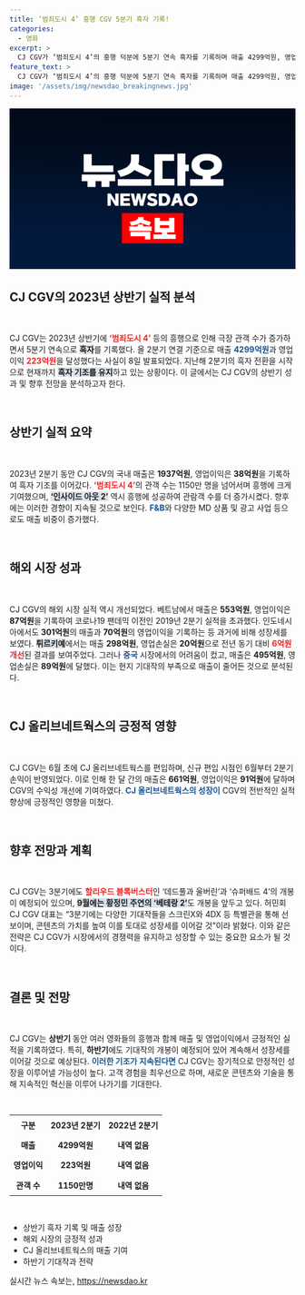 ```yaml
---
title: ‘범죄도시 4’ 흥행 CGV 5분기 흑자 기록!
categories:
  - 영화
excerpt: >
  CJ CGV가 ‘범죄도시 4’의 흥행 덕분에 5분기 연속 흑자를 기록하며 매출 4299억원, 영업이익 223억원을 달성! 글로벌 시장 회복세와 함께 3분기에도 다양한 기대작들이 기다리고 있습니다. 영화 팬이라면 놓칠 수 없는 기회!
feature_text: >
  CJ CGV가 ‘범죄도시 4’의 흥행 덕분에 5분기 연속 흑자를 기록하며 매출 4299억원, 영업이익 223억원을 달성! 글로벌 시장 회복세와 함께 3분기에도 다양한 기대작들이 기다리고 있습니다. 영화 팬이라면 놓칠 수 없는 기회!
image: '/assets/img/newsdao_breakingnews.jpg'
---
```


<p><img src="/assets/img/newsdao_breakingnews.jpg" alt="koreaapp 속보" /></p>

<h2 data-ke-size="size26">CJ CGV의 2023년 상반기 실적 분석</h2>

<p data-ke-size="size16">&nbsp;</p>

<p>CJ CGV는 2023년 상반기에 <b><span style="color: #ee2323;">‘범죄도시 4’</span></b> 등의 흥행으로 인해 극장 관객 수가 증가하면서 5분기 연속으로 <b><span style="background-color: #21538527;">흑자</span></b>를 기록했다. 올 2분기 연결 기준으로 매출 <b><span style="color: #1a5490;">4299억원</span></b>과 영업이익 <b><span style="color: #ee2323;">223억원</span></b>을 달성했다는 사실이 8일 발표되었다. 지난해 2분기의 흑자 전환을 시작으로 현재까지 <b><span style="background-color: #21538527;">흑자 기조를 유지</span></b>하고 있는 상황이다. 이 글에서는 CJ CGV의 상반기 성과 및 향후 전망을 분석하고자 한다.</p></p>

<p data-ke-size="size16">&nbsp;</p>

<h2 data-ke-size="size26">상반기 실적 요약</h2>

<p data-ke-size="size16">&nbsp;</p>

<p>2023년 2분기 동안 CJ CGV의 국내 매출은 <b>1937억원</b>, 영업이익은 <b>38억원</b>을 기록하여 흑자 기조를 이어갔다. <b><span style="color: #ee2323;">‘범죄도시 4’</span></b>의 관객 수는 1150만 명을 넘어서며 흥행에 크게 기여했으며, <b><span style="background-color: #21538527;">‘인사이드 아웃 2’</span></b> 역시 흥행에 성공하여 관람객 수를 더 증가시켰다. 향후에는 이러한 경향이 지속될 것으로 보인다. <b><span style="color: #1a5490;">F&amp;B</span></b>와 다양한 MD 상품 및 광고 사업 등으로도 매출 비중이 증가했다. </p>

<p data-ke-size="size16">&nbsp;</p>

<h2 data-ke-size="size26">해외 시장 성과</h2>

<p data-ke-size="size16">&nbsp;</p>

<p>CJ CGV의 해외 시장 실적 역시 개선되었다. 베트남에서 매출은 <b>553억원</b>, 영업이익은 <b>87억원</b>을 기록하여 코로나19 팬데믹 이전인 2019년 2분기 실적을 초과했다. 인도네시아에서도 <b>301억원</b>의 매출과 <b>70억원</b>의 영업이익을 기록하는 등 과거에 비해 성장세를 보였다. <b><span style="background-color: #21538527;">튀르키예</span></b>에서는 매출 <b>298억원</b>, 영업손실은 <b>20억원</b>으로 전년 동기 대비 <b><span style="color: #ee2323;">6억원 개선</span></b>된 결과를 보여주었다. 그러나 <b><span style="color: #1a5490;">중국</span></b> 시장에서의 어려움이 컸고, 매출은 <b>495억원</b>, 영업손실은 <b>89억원</b>에 달했다. 이는 현지 기대작의 부족으로 매출이 줄어든 것으로 분석된다.</p>

<p data-ke-size="size16">&nbsp;</p>

<h2 data-ke-size="size26">CJ 올리브네트웍스의 긍정적 영향</h2>

<p data-ke-size="size16">&nbsp;</p>

<p>CJ CGV는 6월 초에 CJ 올리브네트웍스를 편입하며, 신규 편입 시점인 6월부터 2분기 손익이 반영되었다. 이로 인해 한 달 간의 매출은 <b>661억원</b>, 영업이익은 <b>91억원</b>에 달하며 CGV의 수익성 개선에 기여하였다. <b><span style="color: #1a5490;">CJ 올리브네트웍스의 성장이</span></b> CGV의 전반적인 실적 향상에 긍정적인 영향을 미쳤다.</p>

<p data-ke-size="size16">&nbsp;</p>

<h2 data-ke-size="size26">향후 전망과 계획</h2>

<p data-ke-size="size16">&nbsp;</p>

<p>CJ CGV는 3분기에도 <b><span style="color: #ee2323;">할리우드 블록버스터</span></b>인 ‘데드풀과 울버린’과 ‘슈퍼배드 4’의 개봉이 예정되어 있으며, <b><span style="background-color: #21538527;">9월에는 황정민 주연의 ‘베테랑 2’</span></b>도 개봉을 앞두고 있다. 허민회 CJ CGV 대표는 “3분기에는 다양한 기대작들을 스크린X와 4DX 등 특별관을 통해 선보이며, 콘텐츠의 가치를 높여 이를 토대로 성장세를 이어갈 것”이라 밝혔다. 이와 같은 전략은 CJ CGV가 시장에서의 경쟁력을 유지하고 성장할 수 있는 중요한 요소가 될 것이다.</p>

<p data-ke-size="size16">&nbsp;</p> 

<h2 data-ke-size="size26">결론 및 전망</h2>

<p data-ke-size="size16">&nbsp;</p>

<p>CJ CGV는 <b>상반기</b> 동안 여러 영화들의 흥행과 함께 매출 및 영업이익에서 긍정적인 실적을 기록하였다. 특히, <b>하반기</b>에도 기대작의 개봉이 예정되어 있어 계속해서 성장세를 이어갈 것으로 예상된다. <b><span style="color: #1a5490;">이러한 기조가 지속된다면</span></b> CJ CGV는 장기적으로 안정적인 성장을 이루어낼 가능성이 높다. 고객 경험을 최우선으로 하며, 새로운 콘텐츠와 기술을 통해 지속적인 혁신을 이루어 나가기를 기대한다. </p>

<p data-ke-size="size16">&nbsp;</p>

<table style="width: 100%;">
  <tr>
    <td style="text-align: center; height: 30px;"><b>구분</b></td>
    <td style="text-align: center; height: 30px;"><b>2023년 2분기</b></td>
    <td style="text-align: center; height: 30px;"><b>2022년 2분기</b></td>
  </tr>
  <tr>
    <td style="text-align: center; height: 30px;"><b>매출</b></td>
    <td style="text-align: center; height: 30px;"><b>4299억원</b></td>
    <td style="text-align: center; height: 30px;"><b>내역 없음</b></td>
  </tr>
  <tr>
    <td style="text-align: center; height: 30px;"><b>영업이익</b></td>
    <td style="text-align: center; height: 30px;"><b>223억원</b></td>
    <td style="text-align: center; height: 30px;"><b>내역 없음</b></td>
  </tr>
  <tr>
    <td style="text-align: center; height: 30px;"><b>관객 수</b></td>
    <td style="text-align: center; height: 30px;"><b>1150만명</b></td>
    <td style="text-align: center; height: 30px;"><b>내역 없음</b></td>
  </tr>
</table>

<p data-ke-size="size16">&nbsp;</p>

<ul>
  <li>상반기 흑자 기록 및 매출 성장</li>
  <li>해외 시장의 긍정적 성과</li>
  <li>CJ 올리브네트웍스의 매출 기여</li>
  <li>하반기 기대작과 전략</li>
</ul>
실시간 뉴스 속보는, <a href="https://newsdao.kr" rel="dofollow">https://newsdao.kr</a>


